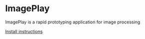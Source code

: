 # ImagePlay
ImagePlay is a rapid prototyping application for image processing

[Install instructions](install.md)

